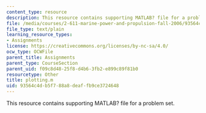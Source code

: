 ```yaml
---
content_type: resource
description: This resource contains supporting MATLAB? file for a problem set.
file: /media/courses/2-611-marine-power-and-propulsion-fall-2006/93564c4db5f788a8deaffb9ce3724648_plotting.m
file_type: text/plain
learning_resource_types:
- Assignments
license: https://creativecommons.org/licenses/by-nc-sa/4.0/
ocw_type: OCWFile
parent_title: Assignments
parent_type: CourseSection
parent_uid: f09c8d48-25f8-d4b6-3fb2-e899c89f81b0
resourcetype: Other
title: plotting.m
uid: 93564c4d-b5f7-88a8-deaf-fb9ce3724648
---
```

This resource contains supporting MATLAB? file for a problem set.